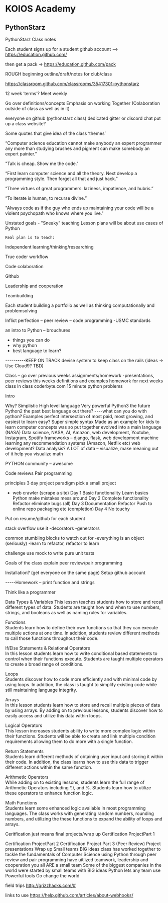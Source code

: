 # KOIOS Academy
## PythonStarz
PythonStarz Class notes

Each student signs up for a student github account --> https://education.github.com/

then get a pack -> https://education.github.com/pack

ROUGH beginning outline/draft/notes for club/class

https://classroom.github.com/classrooms/35417301-pythonstarz

12 week ‘terms’?
Meet weekly

Go over definitions/concepts
Emphasis on working Together (Colaboration outside of class as well as in it)

everyone on github (pythonstarz class)
dedicated gitter or discord chat
put up a class website?


Some quotes that give idea of the class ‘themes’

“Computer science education cannot make anybody an expert programmer any more than studying brushes and pigment can make somebody an expert painter.”

"Talk is cheap. Show me the code." 

“First learn computer science and all the theory. Next develop a programming style. Then forget all that and just hack.”

“Three virtues of great programmers: laziness, impatience, and hubris.”

“To iterate is human, to recurse divine.”

"Always code as if the guy who ends up maintaining your code will be a violent psychopath who knows where you live." 

Unstated goals - "Sneaky" teaching
    Lesson plans will be about use cases of Python
    
    Real plan is to teach:

Independent learning/thinking/researching

True coder workflow

Code colaboration

Github

Leadership and cooperation

Teambuilding

Each student building a portfolio as well as thinking computationally and problemsolving
	
    
    
Inflict perfection – peer review – code programming -USMC standards

an intro to Python 
– brouchures
- things you can do
- why python
- best language to learn?

----------KEEP ON TRACK devise system to keep class on the rails (ideas → Use Cloud9? TBD)

Class – go over previous weeks assignments/homework
            -presentations, peer reviews
	this weeks definitions and examples
	homework for next weeks class
	In class coderbyte.com 15 minute python problems


Intro

Why?
Simplistic High level language Very powerful
Python3 the future
Python2 the past
best language out there?
----what can you do with python?
Examples
	perfect intersection of most paid, most growing, and easiest to learn
	easy? Super simple syntax
	Made as an example for kids to learn computer concepts
	was so put together evolved into a main language (NASA)
	Data science, NASA, AI, Amazon, web development, Youtube, Instagram, Spotify
	frameworks – django, flask, web development
	machine learning
	any recommendation systems (Amazon, Netflix etc)
	web development? Data analysis?
	A LOT of data – visualize, make meaning out of it
	help you visualize math
	
PYTHON community – awesome

Code reviews
Pair programming

principles
3 day project paradigm
pick a small project
- web crawler (scrape a site)
Day 1
 	Basic functionality
	Learn basics Python
	make mistakes
	mess around
Day 2
	Complete functionality
	Refactor
eliminate bugs (all)
Day 3
	Documentation
	Refactor
	Push to online repo
	packaging etc (completion)
Day 4 
	No touchy


Put on resume/github for each student

stack overflow
	use it
	-decorators
	-generators

common stumbling blocks to watch out for
	-everything is an object (seriously)
	-learn to refactor, refactor to learn
	


challenge 
	use mock to write pure unit tests
	

	

Goals of the class explain peer review/pair programming


Installation? (get everyone on the same page)
Setup github account


-----Homework – print function and strings






















Think like a programmer

Data Types & Variables 
This lesson teaches students how to store and recall different types of data. Students are taught how and when to use numbers, strings, and booleans as well as naming rules for variables.

Functions  
Students learn how to define their own functions so that they can execute multiple actions at one time. In addition, students review different methods to call those functions throughout their code.


If/Else Statements & Relational Operators  
In this lesson students learn how to write conditional based statements to control when their functions execute. Students are taught multiple operators to create a broad range of conditions.

Loops  
Students discover how to code more efficiently and with minimal code by using loops. In addition, the class is taught to simplify existing code while still maintaining language integrity.

Arrays  
In this lesson students learn how to store and recall multiple pieces of data by using arrays. By adding on to previous lessons, students discover how to easily access and utilize this data within loops.

Logical Operators  
This lesson increases students ability to write more complex logic within their functions. Students will be able to create and link multiple condition requirements allowing them to do more with a single function.


Return Statements  
Students learn different methods of obtaining user input and storing it within their code. In addition, the class learns how to use this data to trigger different actions within the same function.

Arithmetic Operators  
While adding on to existing lessons, students learn the full range of Arithmetic Operators including *,/, and %. Students learn how to utilize these operators to enhance function logic.

Math Functions  
Students learn some enhanced logic available in most programming languages. The class works with generating random numbers, rounding numbers, and utilizing the these functions to expand the ability of loops and arrays.

Ceritfication just means final projects/wrap up
Certification ProjectPart 1

Certification ProjectPart 2
Certification Project Part 3 (Peer Review)
Project presentations
Wrap up
	Small teams BIG ideas
	class has worked together to tackle the fundamentals of Computer Science using Python
	through peer review and pair programming have uitlized teamwork, leadership and cooperation
	you all ARE a small team
	Some of the biggest companies in the world were started by small teams with BIG ideas
	Python lets any team use Powerful tools
	Go change the world

field trips
http://grizzhacks.com/#

links to use
https://help.github.com/articles/about-webhooks/

